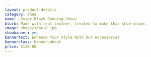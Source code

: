 ```yaml
---
layout: product-details
category: shoe
name: Luster Black Running Shoes
blurb: Made with real leather, treated to make this shoe shine.
image: shoes/shoe-8.jpg
showbanner: yes
bannertext: Enhance Your Style With Our Accessories
bannerclass: banner-about
price: $120.00
---
```

